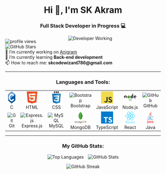 <h1 align="center">Hi 👋, I'm SK Akram</h1>  
<h3 align="center">Full Stack Developer in Progress 💻</h3>  

<img align="right" src="https://i.pinimg.com/originals/e6/da/c1/e6dac1038095d76596e8b1bd9653f569.gif" alt="Developer Working" width="300" />

<p align="left">
  <img style="margin-top: 10px" src="https://komarev.com/ghpvc/?username=akramcodez&style=flat-square&color=blue" alt="profile views" /><br>
  <img src="https://img.shields.io/github/stars/akramcodez?label=GitHub%20Stars&style=social" alt="GitHub Stars" /><br>
  🔭 I’m currently working on <a href="https://github.com/akramcodez/Anigram">Anigram</a><br>
  🌱 I’m currently learning <strong>Back-end development</strong><br> 
  📫 How to reach me: <strong>skcodewizard786@gmail.com</strong><br>
</p>

---

<h3 align="center">Languages and Tools:</h3>

<table align="center" style="border-collapse: collapse;">
  <tr>
    <td align="center" style="border: none;">
      <img src="https://raw.githubusercontent.com/devicons/devicon/master/icons/c/c-original.svg" alt="C" width="40" height="40"/><br>C
    </td>
    <td align="center" style="border: none;">
      <img src="https://raw.githubusercontent.com/devicons/devicon/master/icons/html5/html5-original.svg" alt="HTML5" width="40" height="40"/><br>HTML
    </td>
    <td align="center" style="border: none;">
      <img src="https://raw.githubusercontent.com/devicons/devicon/master/icons/css3/css3-original-wordmark.svg" alt="CSS3" width="40" height="40"/><br>CSS
    </td>
    <td align="center" style="border: none;">
      <img src="https://camo.githubusercontent.com/6b1bf7b8b619209db3380bb7d254b3aa8eacd86d708ee47c4efd90c3e770c190/68747470733a2f2f736b696c6c69636f6e732e6465762f69636f6e733f693d626f6f747374726170" alt="Bootstrap" width="35" height="35"/><br>Bootstrap
    </td>
    <td align="center" style="border: none;">
      <img src="https://raw.githubusercontent.com/devicons/devicon/master/icons/javascript/javascript-original.svg" alt="JavaScript" width="40" height="40"/><br>JavaScript
    </td>
    <td align="center" style="border: none;">
      <img src="https://raw.githubusercontent.com/devicons/devicon/master/icons/nodejs/nodejs-original-wordmark.svg" alt="Node.js" width="40" height="40"/><br>Node.js
    </td>
    <td align="center" style="border: none;">
      <img src="https://camo.githubusercontent.com/5f4b9172a9838699a85ea70bd685703967435a46a36adca723eba29b945e2ae8/68747470733a2f2f74656368737461636b2d67656e657261746f722e76657263656c2e6170702f6769746875622d69636f6e2e737667" alt="GitHub" width="40" height="40"/><br>GitHub
    </td>
  </tr>
  <tr>
    <td align="center" style="border: none;">
      <img src="https://user-images.githubusercontent.com/25181517/192108372-f71d70ac-7ae6-4c0d-8395-51d8870c2ef0.png" alt="Git" width="40" height="40"/><br>Git
    </td>
    <td align="center" style="border: none;">
      <img src="https://cdn.jsdelivr.net/gh/devicons/devicon/icons/express/express-original.svg" alt="Express.js" width="40" height="40"/><br>Express.js
    </td>
    <td align="center" style="border: none;">
      <img src="https://camo.githubusercontent.com/3ed284d0ecd9fcccabf0711e2cad6bbec412e417bcfb1da25502a1ed9adbaf78/68747470733a2f2f74656368737461636b2d67656e657261746f722e76657263656c2e6170702f6d7973716c2d69636f6e2e737667" alt="MySQL" width="40" height="40"/><br>MySQL
    </td>
    <td align="center" style="border: none;">
      <img src="https://raw.githubusercontent.com/devicons/devicon/master/icons/mongodb/mongodb-original-wordmark.svg" alt="MongoDB" width="40" height="40"/><br>MongoDB
    </td>
    <td align="center" style="border: none;">
      <img src="https://raw.githubusercontent.com/devicons/devicon/master/icons/typescript/typescript-original.svg" alt="TypeScript" width="40" height="40"/><br>TypeScript
    </td>
    <td align="center" style="border: none;">
      <img src="https://raw.githubusercontent.com/devicons/devicon/master/icons/react/react-original-wordmark.svg" alt="React" width="40" height="40"/><br>React
    </td>
    <td align="center" style="border: none;">
      <img src="https://raw.githubusercontent.com/devicons/devicon/master/icons/java/java-original-wordmark.svg" alt="Java" width="40" height="40"/><br>Java
    </td>
  </tr>
</table>

---

<h3 align="center">My GitHub Stats:</h3>
<p align="center">
  <img src="https://github-readme-stats.vercel.app/api/top-langs/?username=akramcodez&layout=compact&theme=radical" alt="Top Languages" style="width: 45%;" />
  <img src="https://github-readme-stats.vercel.app/api?username=akramcodez&show_icons=true&theme=radical" alt="GitHub Stats" style="width: 50%; margin-left: 10px;" />
</p>
<p align="center">
  <img src="https://github-readme-streak-stats.herokuapp.com/?user=akramcodez&theme=radical" alt="GitHub Streak" />
</p>
